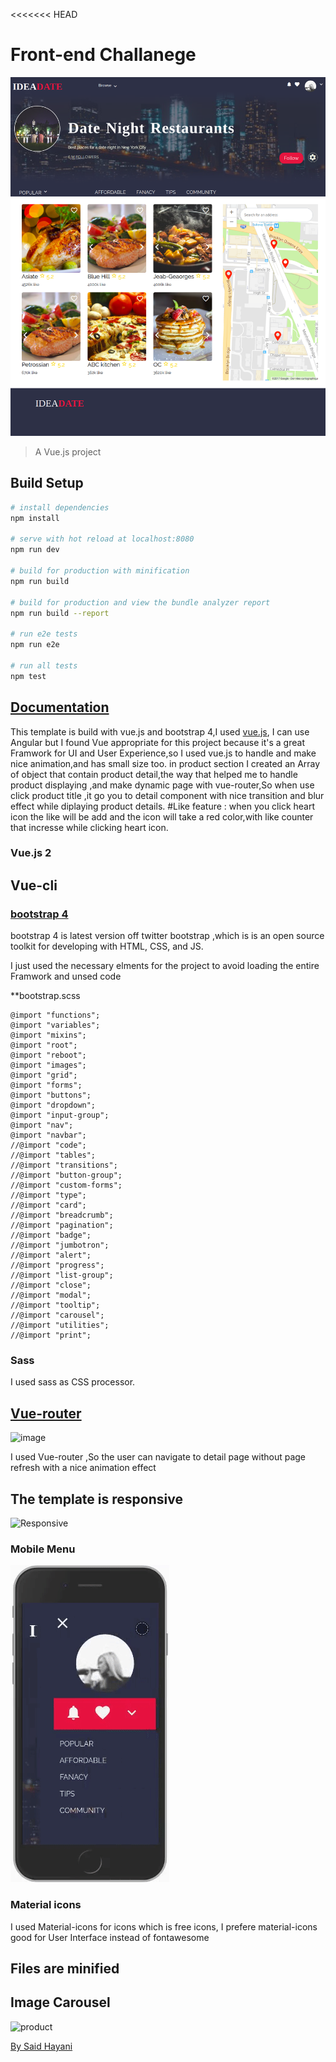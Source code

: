 <<<<<<< HEAD
# Front-end Challanege
![image](preview/full.png)

> A Vue.js project

## Build Setup

``` bash
# install dependencies
npm install

# serve with hot reload at localhost:8080
npm run dev

# build for production with minification
npm run build

# build for production and view the bundle analyzer report
npm run build --report

# run e2e tests
npm run e2e

# run all tests
npm test
```

## [Documentation]()
This template is build with vue.js and bootstrap 4,I used [vue.js](https://vuejs.org/), I can use Angular but I found Vue appropriate for this project because it's a great Framwork for UI and User Experience,so I used vue.js to handle and make nice animation,and has small size too.
in product section I created an Array of object that contain product detail,the way that helped me to handle product displaying ,and make dynamic page with vue-router,So when use click product title ,it go you to detail component with nice transition and blur effect while diplaying product details.
#Like feature : when you click heart icon the like will be add and the icon will take a red color,with like counter that incresse while clicking heart icon.
### Vue.js 2

## Vue-cli
### [bootstrap 4](http://getbootstrap.com/)
bootstrap 4 is latest version off twitter bootstrap ,which is  is an open source toolkit for developing with HTML, CSS, and JS.

I just used the necessary elments for the project to avoid loading the entire Framwork and unsed code
 
 **bootstrap.scss
 ```
 @import "functions";
@import "variables";
@import "mixins";
@import "root";
@import "reboot";
@import "images";
@import "grid";
@import "forms";
@import "buttons";
@import "dropdown";
@import "input-group";
@import "nav";
@import "navbar";
//@import "code";
//@import "tables";
//@import "transitions";
//@import "button-group";
//@import "custom-forms";
//@import "type";
//@import "card";
//@import "breadcrumb";
//@import "pagination";
//@import "badge";
//@import "jumbotron";
//@import "alert";
//@import "progress";
//@import "list-group";
//@import "close";
//@import "modal";
//@import "tooltip";
//@import "carousel";
//@import "utilities";
//@import "print";
```

### Sass

I used sass as CSS processor.

## [Vue-router](https://router.vuejs.org/en/)

![image](preview/routeing.gif)


 I used Vue-router ,So the user can navigate to detail page without page refresh with a nice animation effect

## The template is responsive

![Responsive](preview/responsive.gif)


 ### Mobile Menu
![Mobile Menu](preview/mobileMenu.gif)

### Material icons
I used Material-icons for icons which is free icons, I prefere material-icons good for User Interface instead of fontawesome
## Files are minified

##  Image Carousel
![product](preview/productpred.gif)


[By Said Hayani]()